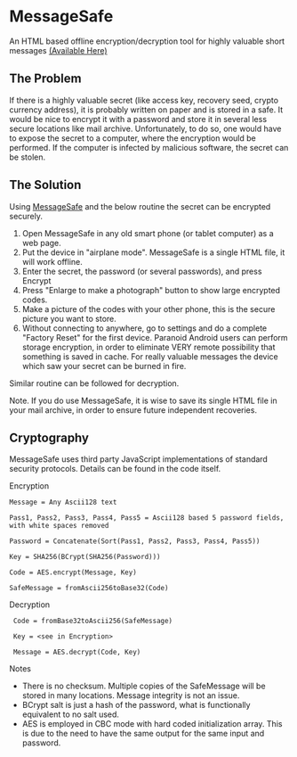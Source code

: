 MessageSafe
===========

An HTML based offline encryption/decryption tool for highly valuable short messages [(Available Here)](https://messagesafe.github.io/)

## The Problem

If there is a highly valuable secret (like access key, recovery seed, crypto currency address), it is probably written on paper and is stored in a safe. It would be nice to encrypt it with a password and store it in several less secure locations like mail archive. Unfortunately, to do so, one would have to expose the secret to a computer, where the encryption would be performed. If the computer is infected by malicious software, the secret can be stolen. 

## The Solution

Using [MessageSafe](https://messagesafe.github.io/) and the below routine the secret can be encrypted securely.

1. Open MessageSafe in any old smart phone (or tablet computer) as a web page.  
2. Put the device in "airplane mode". MessageSafe is a single HTML file, it will work offline.
3. Enter the secret, the password (or several passwords), and press Encrypt
4. Press "Enlarge to make a photograph" button to show large encrypted codes.
4. Make a picture of the codes with your other phone, this is the secure picture you want to store.
5. Without connecting to anywhere, go to settings and do a complete "Factory Reset" for the first device. Paranoid Android users can perform storage encryption, in order to eliminate VERY remote possibility that something is saved in cache. For really valuable messages the device which saw your secret can be burned in fire.

Similar routine can be followed for decryption. 

Note. If you do use MessageSafe, it is wise to save its single HTML file in your mail archive, in order to ensure future independent recoveries.

## Cryptography

MessageSafe uses third party JavaScript implementations of standard security protocols. Details can be found in the code itself. 

Encryption

    Message = Any Ascii128 text

    Pass1, Pass2, Pass3, Pass4, Pass5 = Ascii128 based 5 password fields, with white spaces removed

    Password = Concatenate(Sort(Pass1, Pass2, Pass3, Pass4, Pass5))

    Key = SHA256(BCrypt(SHA256(Password)))		

    Code = AES.encrypt(Message, Key)
    
    SafeMessage = fromAscii256toBase32(Code)
    
Decryption

     Code = fromBase32toAscii256(SafeMessage)
     
     Key = <see in Encryption>		
	
     Message = AES.decrypt(Code, Key)
    
    
Notes 
- There is no checksum. Multiple copies of the SafeMessage will be stored in many locations. Message integrity is not an issue.
- BCrypt salt is just a hash of the password, what is functionally equivalent to no salt used. 
- AES is employed in CBC mode with hard coded initialization array. This is due to the need to have the same output for the same input and password. 





